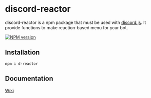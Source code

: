 # discord-reactor
discord-reactor is a npm package that must be used with [discord.js](https://www.npmjs.com/package/discord.js). It provide functions to make reaction-based menu for your bot.

<a href="https://www.npmjs.com/package/d-reactor"><img src="https://img.shields.io/npm/v/d-reactor.svg?maxAge=3600" alt="NPM version" /></a>

## Installation
`npm i d-reactor`

## Documentation
[Wiki](https://github.com/baanloh/d-reactor/wiki)
